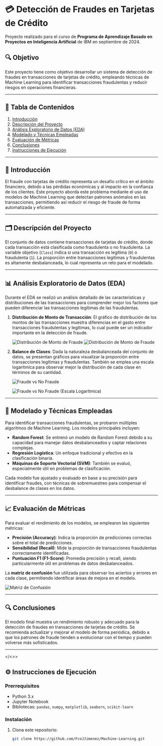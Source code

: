 # 💳 Detección de Fraudes en Tarjetas de Crédito

Proyecto realizado para el curso de **Programa de Aprendizaje Basado en Proyectos en Inteligencia Artificial** de IBM en septiembre de 2024.

## 🔍 Objetivo

Este proyecto tiene como objetivo desarrollar un sistema de detección de fraudes en transacciones de tarjetas de crédito, empleando técnicas de Machine Learning para identificar transacciones fraudulentas y reducir riesgos en operaciones financieras.

---

## 📑 Tabla de Contenidos

1. [Introducción](#📝-introducción)
2. [Descripción del Proyecto](#🗂️-descripción-del-proyecto)
3. [Análisis Exploratorio de Datos (EDA)](#📊-análisis-exploratorio-de-datos-eda)
4. [Modelado y Técnicas Empleadas](#🤖-modelado-y-técnicas-empleadas)
5. [Evaluación de Métricas](#📈-evaluación-de-métricas)
6. [Conclusiones](#🔍-conclusiones)
7. [Instrucciones de Ejecución](#⚙️-instrucciones-de-ejecución)

---
<a name="#📝-introducción"></a>
## 📝 Introducción

El fraude con tarjetas de crédito representa un desafío crítico en el ámbito financiero, debido a las pérdidas económicas y al impacto en la confianza de los clientes. Este proyecto aborda este problema mediante el uso de modelos de Machine Learning que detectan patrones anómalos en las transacciones, permitiendo así reducir el riesgo de fraude de forma automatizada y eficiente.

---
<a name="#🗂️-descripción-del-proyecto"></a>
## 🗂️ Descripción del Proyecto

El conjunto de datos contiene transacciones de tarjetas de crédito, donde cada transacción está clasificada como fraudulenta o no fraudulenta. La variable objetivo (`Class`) indica si una transacción es legítima (`0`) o fraudulenta (`1`). La proporción entre transacciones legítimas y fraudulentas es altamente desbalanceada, lo cual representa un reto para el modelado.

---
<a name="#📊-análisis-exploratorio-de-datos-eda"></a>
## 📊 Análisis Exploratorio de Datos (EDA)

Durante el EDA se realizó un análisis detallado de las características y distribuciones de las transacciones para comprender mejor los factores que pueden diferenciar las transacciones legítimas de las fraudulentas.

1. **Distribución de Monto de Transacción**: El gráfico de distribución de los montos de las transacciones muestra diferencias en el gasto entre transacciones fraudulentas y legítimas, lo cual puede ser un indicador importante en la detección de fraude.

   ![Distribución de Monto de Fraude](charts/fraud_amount_distribution.png)
   ![Distribución de Monto de Fraude](charts/fraud_amount_distribution_seaborn.png)

2. **Balance de Clases**: Dada la naturaleza desbalanceada del conjunto de datos, se presentan gráficos para visualizar la proporción entre transacciones legítimas y fraudulentas. También se emplea una escala logarítmica para observar mejor la distribución de cada clase en términos de su cantidad.

   ![Fraude vs No Fraude](charts/fraud_vs_no_fraud.png)
   
   ![Fraude vs No Fraude (Escala Logarítmica)](charts/fraud_vs_no_fraud_log.png)

---
<a name="#🤖-modelado-y-técnicas-empleadas"></a>
## 🤖 Modelado y Técnicas Empleadas

Para identificar transacciones fraudulentas, se probaron múltiples algoritmos de Machine Learning. Los modelos principales incluyen:

- **Random Forest**: Se entrenó un modelo de Random Forest debido a su capacidad para manejar datos desbalanceados y captar relaciones complejas.
- **Regresión Logística**: Un enfoque tradicional y efectivo en la clasificación binaria.
- **Máquinas de Soporte Vectorial (SVM)**: También se evaluó, especialmente útil en problemas de clasificación.

Cada modelo fue ajustado y evaluado en base a su precisión para identificar fraudes, con técnicas de sobremuestreo para compensar el desbalance de clases en los datos.

---
<a name="#📈-evaluación-de-métricas"></a>
## 📈 Evaluación de Métricas

Para evaluar el rendimiento de los modelos, se emplearon las siguientes métricas:

- **Precisión (Accuracy)**: Indica la proporción de predicciones correctas sobre el total de predicciones.
- **Sensibilidad (Recall)**: Mide la proporción de transacciones fraudulentas correctamente identificadas.
- **Puntuación F1 (F1-Score)**: Promedia precisión y recall, siendo particularmente útil en problemas de datos desbalanceados.

La **matriz de confusión** fue utilizada para observar los aciertos y errores en cada clase, permitiendo identificar áreas de mejora en el modelo.

   ![Matriz de Confusión](charts/confusion_matrix.png)

---

<a name="#🔍-conclusiones"></a>
## 🔍 Conclusiones

El modelo final muestra un rendimiento robusto y adecuado para la detección de fraudes en transacciones de tarjetas de crédito. Se recomienda actualizar y mejorar el modelo de forma periódica, debido a que los patrones de fraude tienden a evolucionar con el tiempo y pueden volverse más sofisticados.

---
<a name="#⚙️-instrucciones-de-ejecución"></<>>
## ⚙️ Instrucciones de Ejecución

### Prerrequisitos

- Python 3.x
- Jupyter Notebook
- Bibliotecas: `pandas`, `numpy`, `matplotlib`, `seaborn`, `scikit-learn`

### Instalación

1. Clona este repositorio:
   ```bash
   git clone https://github.com/FcoJJimenez/Machine-Learning.git